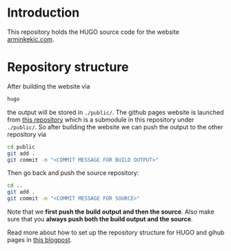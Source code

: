 # Introduction

This repository holds the HUGO source code for the website [arminkekic.com](https://arminkekic.com/).

# Repository structure

After building the website via

```bash
hugo
```

the output will be stored in `./public/`. The github pages website is launched from [this repository](https://github.com/akekic/akekic.github.io) which is a submodule in this repository under `./public/`. So after building the website we can push the output to the other repository via

```bash
cd public
git add .
git commit -m "<COMMIT MESSAGE FOR BUILD OUTPUT>"
```

Then go back and push the source repository:
```bash
cd ..
git add .
git commit -m "<COMMIT MESSAGE FOR SOURCE>"
```
Note that we **first push the build output and then the source**. Also make sure that you **always push both the build output and the source**.


Read more about how to set up the repository structure for HUGO and gihub pages in [this blogpost](https://www.adamormsby.com/posts/000/how-to-set-up-a-hugo-site-on-github-pages-with-submodules/).